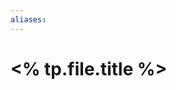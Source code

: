 ```yaml
---
aliases: 
---
```

$\newcommand{\f}[1]{\mathcal{#1}}$$\newcommand{\F}[1]{\mathfrak{#1}}$$\newcommand{\b}[1]{\mathbb{#1}}$
# <% tp.file.title %> 